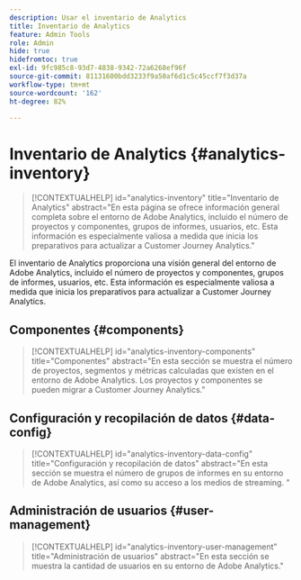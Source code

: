 ```yaml
---
description: Usar el inventario de Analytics
title: Inventario de Analytics
feature: Admin Tools
role: Admin
hide: true
hidefromtoc: true
exl-id: 9fc985c8-93d7-4838-9342-72a6268ef96f
source-git-commit: 81131600bdd3233f9a50af6d1c5c45ccf7f3d37a
workflow-type: tm+mt
source-wordcount: '162'
ht-degree: 82%

---
```


# Inventario de Analytics {#analytics-inventory}

<!-- markdownlint-disable MD034 -->

>[!CONTEXTUALHELP]
>id="analytics-inventory"
>title="Inventario de Analytics"
>abstract="En esta página se ofrece información general completa sobre el entorno de Adobe Analytics, incluido el número de proyectos y componentes, grupos de informes, usuarios, etc. Esta información es especialmente valiosa a medida que inicia los preparativos para actualizar a Customer Journey Analytics."

<!-- markdownlint-enable MD034 -->

El inventario de Analytics proporciona una visión general del entorno de Adobe Analytics, incluido el número de proyectos y componentes, grupos de informes, usuarios, etc. Esta información es especialmente valiosa a medida que inicia los preparativos para actualizar a Customer Journey Analytics.

## Componentes {#components}

<!-- markdownlint-disable MD034 -->

>[!CONTEXTUALHELP]
>id="analytics-inventory-components"
>title="Componentes"
>abstract="En esta sección se muestra el número de proyectos, segmentos y métricas calculadas que existen en el entorno de Adobe Analytics. Los proyectos y componentes se pueden migrar a Customer Journey Analytics."

<!-- markdownlint-enable MD034 -->


## Configuración y recopilación de datos {#data-config}

<!-- markdownlint-disable MD034 -->

>[!CONTEXTUALHELP]
>id="analytics-inventory-data-config"
>title="Configuración y recopilación de datos"
>abstract="En esta sección se muestra el número de grupos de informes en su entorno de Adobe Analytics, así como su acceso a los medios de streaming. "

<!-- markdownlint-enable MD034 -->


## Administración de usuarios {#user-management}

<!-- markdownlint-disable MD034 -->

>[!CONTEXTUALHELP]
>id="analytics-inventory-user-management"
>title="Administración de usuarios"
>abstract="En esta sección se muestra la cantidad de usuarios en su entorno de Adobe Analytics."

<!-- markdownlint-enable MD034 -->
